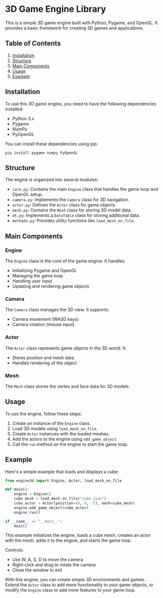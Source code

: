 # 3D Game Engine Library

This is a simple 3D game engine built with Python, Pygame, and OpenGL. It provides a basic framework for creating 3D games and applications.

## Table of Contents

1. [Installation](#installation)
2. [Structure](#structure)
3. [Main Components](#main-components)
4. [Usage](#usage)
5. [Example](#example)

## Installation

To use this 3D game engine, you need to have the following dependencies installed:

- Python 3.x
- Pygame
- NumPy
- PyOpenGL

You can install these dependencies using pip:

```
pip install pygame numpy PyOpenGL
```

## Structure

The engine is organized into several modules:

- `core.py`: Contains the main `Engine` class that handles the game loop and OpenGL setup.
- `camera.py`: Implements the `Camera` class for 3D navigation.
- `actor.py`: Defines the `Actor` class for game objects.
- `mesh.py`: Contains the `Mesh` class for storing 3D model data.
- `dt.py`: Implements a `DataTable` class for storing additional data.
- `methods.py`: Provides utility functions like `load_mesh_on_file`.

## Main Components

### Engine

The `Engine` class is the core of the game engine. It handles:

- Initializing Pygame and OpenGL
- Managing the game loop
- Handling user input
- Updating and rendering game objects

### Camera

The `Camera` class manages the 3D view. It supports:

- Camera movement (WASD keys)
- Camera rotation (mouse input)

### Actor

The `Actor` class represents game objects in the 3D world. It:

- Stores position and mesh data
- Handles rendering of the object

### Mesh

The `Mesh` class stores the vertex and face data for 3D models.

## Usage

To use the engine, follow these steps:

1. Create an instance of the `Engine` class.
2. Load 3D models using `load_mesh_on_file`.
3. Create `Actor` instances with the loaded meshes.
4. Add the actors to the engine using `add_game_object`.
5. Call the `run` method on the engine to start the game loop.

## Example

Here's a simple example that loads and displays a cube:

```python
from engine3d import Engine, Actor, load_mesh_on_file

def main():
    engine = Engine()
    cube_mesh = load_mesh_on_file("cube.json")
    cube_actor = Actor(position=(0, 0, -5), mesh=cube_mesh)
    engine.add_game_object(cube_actor)
    engine.run()

if __name__ == "__main__":
    main()
```

This example initializes the engine, loads a cube mesh, creates an actor with the mesh, adds it to the engine, and starts the game loop.

Controls:
- Use W, A, S, D to move the camera
- Right-click and drag to rotate the camera
- Close the window to exit

With this engine, you can create simple 3D environments and games. Extend the `Actor` class to add more functionality to your game objects, or modify the `Engine` class to add more features to your game loop.